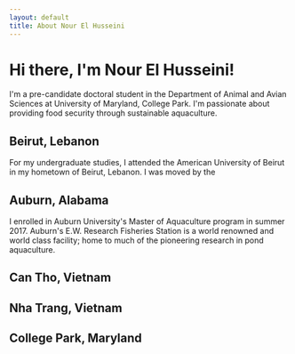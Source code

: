 ```yaml
---
layout: default
title: About Nour El Husseini
---
```

# Hi there, I'm Nour El Husseini!

I'm a pre-candidate doctoral student in the Department of Animal and Avian Sciences at University of Maryland, College Park. I'm passionate about providing food security through sustainable aquaculture. 

## Beirut, Lebanon

For my undergraduate studies, I attended the American University of Beirut in my hometown of Beirut, Lebanon. I was moved by the 
		
## Auburn, Alabama

I enrolled in Auburn University's Master of Aquaculture program in summer 2017. Auburn's E.W. Research Fisheries Station is a world renowned and world class facility; home to much of the pioneering research in pond aquaculture. 

## Can Tho, Vietnam

## Nha Trang, Vietnam

## College Park, Maryland

